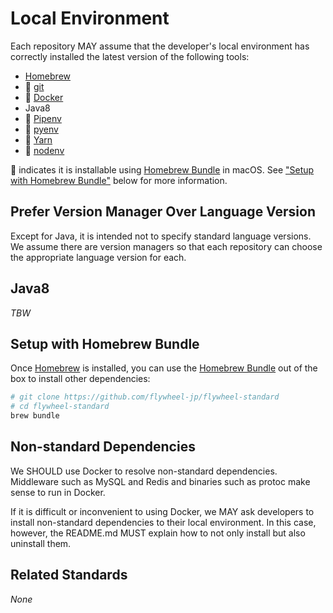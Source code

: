 # Local Environment

Each repository MAY assume that the developer's local environment has correctly
installed the latest version of the following tools:

* [Homebrew]
* :beer: [git](https://git-scm.com/)
* :beer: [Docker](https://www.docker.com/)
* Java8
* :beer: [Pipenv](https://pipenv.readthedocs.io/en/latest/)
* :beer: [pyenv](https://github.com/pyenv/pyenv)
* :beer: [Yarn](https://yarnpkg.com/)
* :beer: [nodenv](https://github.com/nodenv/nodenv)

:beer: indicates it is installable using [Homebrew Bundle] in macOS. See
["Setup with Homebrew Bundle"](#setup-with-homebrew-bundle) below for more information.

## Prefer Version Manager Over Language Version

Except for Java, it is intended not to specify standard language versions. We assume there
are version managers so that each repository can choose the appropriate language version for each.

## Java8

_TBW_

## Setup with Homebrew Bundle

Once [Homebrew] is installed, you can use the [Homebrew Bundle] out of the box to install
other dependencies:

```bash
# git clone https://github.com/flywheel-jp/flywheel-standard
# cd flywheel-standard
brew bundle
```

## Non-standard Dependencies

We SHOULD use Docker to resolve non-standard dependencies. Middleware such as MySQL and Redis
and binaries such as protoc make sense to run in Docker.

If it is difficult or inconvenient to using Docker, we MAY ask developers to install non-standard
dependencies to their local environment. In this case, however, the README.md MUST explain how
to not only install but also uninstall them.

## Related Standards

_None_

[Homebrew]: https://brew.sh
[Homebrew Bundle]: https://github.com/Homebrew/homebrew-bundle
